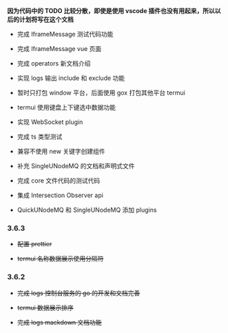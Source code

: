 **因为代码中的 TODO 比较分散，即使是使用 vscode 插件也没有用起来，所以以后的计划将写在这个文档**

- 完成 IframeMessage 测试代码功能

- 完成 IframeMessage vue 页面

- 完成 operators 新文档介绍

- 实现 logs 输出 include 和 exclude 功能

- 暂时只打包 window 平台，后面使用 gox 打包其他平台 termui

- termui 使用键盘上下键选中数据功能

- 实现 WebSocket plugin

- 完成 ts 类型测试

- 兼容不使用 new 关键字创建组件

- 补充 SingleUNodeMQ 的文档和声明式文件

- 完成 core 文件代码的测试代码

- 集成 Intersection Observer api

- QuickUNodeMQ 和 SingleUNodeMQ 添加 plugins

### 3.6.3

- ~~配置 prettier~~

- ~~termui 名称数据展示使用分隔符~~

### 3.6.2

- ~~完成 logs 控制台服务的 go 的开发和文档完善~~

- ~~termui 数据展示排序~~

- ~~完成 logs mackdown 文档功能~~
